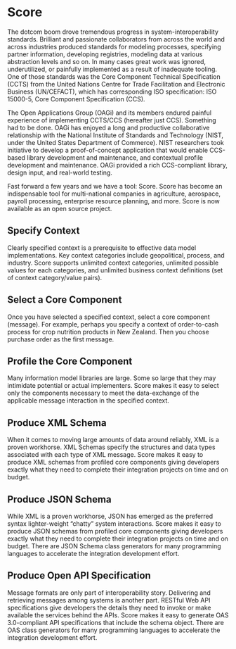# Score

The dotcom boom drove tremendous progress in system-interoperability standards. Brilliant and passionate collaborators from across the world and across industries produced standards for modeling processes, specifying partner information, developing registries, modeling data at various abstraction levels and so on. In many cases great work was ignored,  underutilized, or painfully implemented as a result of inadequate tooling. One of those standards was the Core Component Technical Specification (CCTS) from the United Nations Centre for Trade Facilitation and Electronic Business (UN/CEFACT), which has corresponding ISO specification: ISO 15000-5, Core Component Specification (CCS). 

The Open Applications Group (OAGi) and its members endured painful experience of implementing CCTS/CCS (hereafter just CCS). Something had to be done. OAGi has enjoyed a long and productive collaborative relationship with the National Institute of Standards and Technology (NIST, under the United States Department of Commerce). NIST researchers took initiative to develop a proof-of-concept application that would enable CCS-based library development and maintenance, and contextual profile development and maintenance. OAGi provided a rich CCS-compliant library, design input, and real-world testing.

Fast forward a few years and we have a tool: Score. Score has become an indispensable tool for multi-national companies in agriculture, aerospace, payroll processing, enterprise resource planning, and more. Score is now available as an open source project.

## Specify Context

Clearly specified context is a prerequisite to effective data model implementations. Key context categories include geopolitical, process, and industry. Score supports unlimited context categories, unlimited possible values for each categories, and unlimited business context definitions (set of context category/value pairs).

## Select a Core Component

Once you have selected a specified context, select a core component (message). For example, perhaps you specify a context of order-to-cash process for crop nutrition products in New Zealand. Then you choose purchase order as the first message.

## Profile the Core Component

Many information model libraries are large. Some so large that they may intimidate potential or actual implementers. Score makes it easy to select only the components necessary to meet the data-exchange of the applicable message interaction in the specified context.

## Produce XML Schema

When it comes to moving large amounts of data around reliably, XML is a proven workhorse. XML Schemas specify the structures and data types associated with each type of XML message. Score makes it easy to produce XML schemas from profiled core components giving developers exactly what they need to complete their integration projects on time and on budget.

## Produce JSON Schema

While XML is a proven workhorse, JSON has emerged as the preferred syntax lighter-weight “chatty” system interactions. Score makes it easy to produce JSON schemas from profiled core components giving developers exactly what they need to complete their integration projects on time and on budget.  There are JSON Schema class generators for many programming languages to accelerate the integration development effort.

## Produce Open API Specification

Message formats are only part of interoperability story. Delivering and retrieving messages among systems is another part. RESTful Web API specifications give developers the details they need to invoke or make available the services behind the APIs. Score makes it easy to generate OAS 3.0-compliant API specifications that include the schema object.  There are OAS class generators for many programming languages to accelerate the integration development effort.
